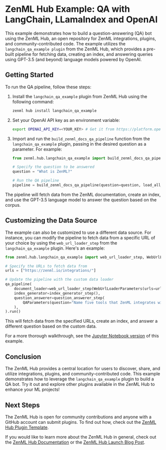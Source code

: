 # ZenML Hub Example: QA with LangChain, LLamaIndex and OpenAI

This example demonstrates how to build a question-answering (QA) bot using the ZenML Hub, an open repository for ZenML integrations, plugins, and community-contributed code. The example utilizes the `langchain_qa_example plugin` from the ZenML Hub, which provides a pre-built pipeline for fetching data, creating an index, and answering queries using GPT-3.5 (and beyond) language models powered by OpenAI.

## Getting Started

To run the QA pipeline, follow these steps:

1. Install the `langchain_qa_example` plugin from ZenML Hub using the following command:

    ```bash
    zenml hub install langchain_qa_example
    ```

2. Set your OpenAI API key as an environment variable:

    ```bash
    export OPENAI_API_KEY=<YOUR_KEY> # Get it from https://platform.openai.com/account/api-keys
    ```

3. Import and run the `build_zenml_docs_qa_pipeline` function from the `langchain_qa_example` plugin, passing in the desired question as a parameter. For example:

    ```python
    from zenml.hub.langchain_qa_example import build_zenml_docs_qa_pipeline
    
    # Specify the question to be answered
    question = "What is ZenML?"
    
    # Run the QA pipeline
    pipeline = build_zenml_docs_qa_pipeline(question=question, load_all_paths=False).run()
    ```

The pipeline will fetch data from the ZenML documentation, create an index, and use the GPT-3.5 language model to answer the question based on the corpus.

## Customizing the Data Source

The example can also be customized to use a different data source. For instance, you can modify the pipeline to fetch data from a specific URL of your choice by using the `web_url_loader_step` from the `langchain_qa_example` plugin. Here's an example:

```python
from zenml.hub.langchain_qa_example import web_url_loader_step, WebUrlLoaderParameters

# Specify the URLs to fetch data from
urls = ["https://zenml.io/integrations/"]

# Update the pipeline with the custom data loader
qa_pipeline(
    document_loader=web_url_loader_step(WebUrlLoaderParameters(urls=urls)),
    index_generator=index_generator_step(),
    question_answerer=question_answerer_step(
        QAParameters(question="Name five tools that ZenML integrates with.")
    ),
).run()
```

This will fetch data from the specified URLs, create an index, and answer a different question based on the custom data.

For a more thorough walkthrough, see the [Jupyter Notebook version](./langchain-qa-hub.ipynb) of this example.

## Conclusion

The ZenML Hub provides a central location for users to discover, share, and utilize integrations, plugins, and community-contributed code. This example demonstrates how to leverage the `langchain_qa_example` plugin to build a QA bot. Try it out and explore other plugins available in the ZenML Hub to enhance your ML projects!

## Next Steps

The ZenML Hub is open for community contributions and anyone with a GitHub
account can submit plugins. To find out how, check out the
[ZenML Hub Plugin Template](https://github.com/zenml-io/zenml-hub-plugin-template).

If you would like to learn more about the ZenML Hub in general, check out the
[ZenML Hub Documentation](https://docs.zenml.io/user-guide/advanced-guide/environment-management/use-the-hub) or the [ZenML Hub Launch Blog Post](https://blog.zenml.io/zenml-hub-launch).